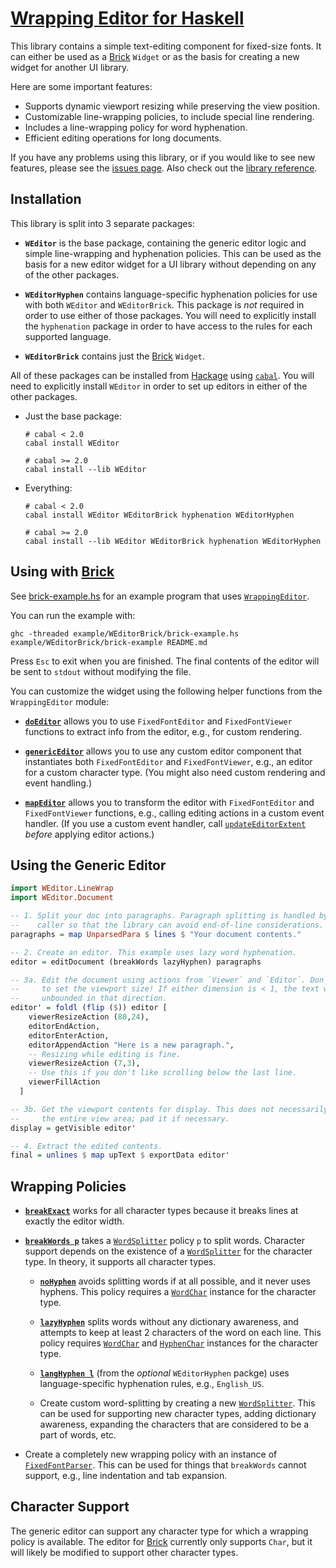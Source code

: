 # [Wrapping Editor for Haskell][home]

This library contains a simple text-editing component for fixed-size fonts. It
can either be used as a [Brick][brick] `Widget` or as the basis for creating a
new widget for another UI library.

Here are some important features:

- Supports dynamic viewport resizing while preserving the view position.
- Customizable line-wrapping policies, to include special line rendering.
- Includes a line-wrapping policy for word hyphenation.
- Efficient editing operations for long documents.

If you have any problems using this library, or if you would like to see new
features, please see the [issues page][issues]. Also check out the
[library reference][library-doc].

## Installation

This library is split into 3 separate packages:

- **`WEditor`** is the base package, containing the generic editor logic and
  simple line-wrapping and hyphenation policies. This can be used as the basis
  for a new editor widget for a UI library without depending on any of the
  other packages.

- **`WEditorHyphen`** contains language-specific hyphenation policies for use
  with both `WEditor` and `WEditorBrick`. This package is *not* required in
  order to use either of those packages. You will need to explicitly install the
  `hyphenation` package in order to have access to the rules for each supported
  language.

- **`WEditorBrick`** contains just the [Brick][brick] `Widget`.

All of these packages can be installed from [Hackage][hackage] using
[`cabal`][cabal]. You will need to explicitly install `WEditor` in order to set
up editors in either of the other packages.

- Just the base package:

  ```shell
  # cabal < 2.0
  cabal install WEditor

  # cabal >= 2.0
  cabal install --lib WEditor
  ```

- Everything:

  ```shell
  # cabal < 2.0
  cabal install WEditor WEditorBrick hyphenation WEditorHyphen

  # cabal >= 2.0
  cabal install --lib WEditor WEditorBrick hyphenation WEditorHyphen
  ```

## Using with [Brick][brick]

See [brick-example.hs][brick-example.hs] for an example program that uses
[`WrappingEditor`][WrappingEditor].

You can run the example with:

```shell
ghc -threaded example/WEditorBrick/brick-example.hs
example/WEditorBrick/brick-example README.md
```

Press `Esc` to exit when you are finished. The final contents of the editor will
be sent to `stdout` without modifying the file.

You can customize the widget using the following helper functions from the
`WrappingEditor` module:

- [**`doEditor`**][doEditor] allows you to use `FixedFontEditor` and
  `FixedFontViewer` functions to extract info from the editor, e.g., for custom
  rendering.

- [**`genericEditor`**][genericEditor] allows you to use any custom editor
  component that instantiates both `FixedFontEditor` and `FixedFontViewer`,
  e.g., an editor for a custom character type. (You might also need custom
  rendering and event handling.)

- [**`mapEditor`**][mapEditor] allows you to transform the editor with
  `FixedFontEditor` and `FixedFontViewer` functions, e.g., calling editing
  actions in a custom event handler. (If you use a custom event handler, call
  [`updateEditorExtent`][updateEditorExtent] *before* applying editor actions.)

## Using the Generic Editor

```haskell
import WEditor.LineWrap
import WEditor.Document

-- 1. Split your doc into paragraphs. Paragraph splitting is handled by the
--    caller so that the library can avoid end-of-line considerations.
paragraphs = map UnparsedPara $ lines $ "Your document contents."

-- 2. Create an editor. This example uses lazy word hyphenation.
editor = editDocument (breakWords lazyHyphen) paragraphs

-- 3a. Edit the document using actions from `Viewer` and `Editor`. Don't forget
--     to set the viewport size! If either dimension is < 1, the text will be
--     unbounded in that direction.
editor' = foldl (flip ($)) editor [
    viewerResizeAction (80,24),
    editorEndAction,
    editorEnterAction,
    editorAppendAction "Here is a new paragraph.",
    -- Resizing while editing is fine.
    viewerResizeAction (7,3),
    -- Use this if you don't like scrolling below the last line.
    viewerFillAction
  ]

-- 3b. Get the viewport contents for display. This does not necessarily fill up
--     the entire view area; pad it if necessary.
display = getVisible editor'

-- 4. Extract the edited contents.
final = unlines $ map upText $ exportData editor'
```

## Wrapping Policies

- [**`breakExact`**][breakExact] works for all character types because it breaks
  lines at exactly the editor width.

- [**`breakWords p`**][breakWords] takes a [`WordSplitter`][WordSplitter] policy
  `p` to split words. Character support depends on the existence of a
  [`WordSplitter`][WordSplitter] for the character type. In theory, it supports
  all character types.

  - [**`noHyphen`**][noHyphen] avoids splitting words if at all possible, and it
    never uses hyphens. This policy requires a [`WordChar`][WordChar] instance
    for the character type.

  - [**`lazyHyphen`**][lazyHyphen] splits words without any dictionary
    awareness, and attempts to keep at least 2 characters of the word on each
    line. This policy requires [`WordChar`][WordChar] and
    [`HyphenChar`][HyphenChar] instances for the character type.

  - [**`langHyphen l`**][langHyphen] (from the *optional* `WEditorHyphen`
    packge) uses language-specific hyphenation rules, e.g., `English_US`.

  - Create custom word-splitting by creating a new
    [`WordSplitter`][WordSplitter]. This can be used for supporting new
    character types, adding dictionary awareness, expanding the characters that
    are considered to be a part of words, etc.

- Create a completely new wrapping policy with an instance of
  [`FixedFontParser`][FixedFontParser]. This can be used for things that
  `breakWords` cannot support, e.g., line indentation and tab expansion.

## Character Support

The generic editor can support any character type for which a wrapping policy is
available. The editor for [Brick][brick] currently only supports `Char`, but it
will likely be modified to support other character types.

[brick]: https://github.com/jtdaugherty/brick
[brick-example.hs]: https://github.com/ta0kira/wrapping-editor/blob/master/example/brick-example.hs
[cabal]: https://www.haskell.org/cabal/#install-upgrade
[ghc]: https://www.haskell.org/ghc/
[hackage]: http://hackage.haskell.org
[hackage-WEditor]: http://hackage.haskell.org/package/WEditor
[hackage-WEditorBrick]: http://hackage.haskell.org/package/WEditorBrick
[home]: https://github.com/ta0kira/wrapping-editor
[issues]: https://github.com/ta0kira/wrapping-editor/issues
[library-doc]: https://ta0kira.github.io/wrapping-editor/library

[FixedFontParser]: https://ta0kira.github.io/wrapping-editor/library/WEditor-Base-Parser.html#t:FixedFontParser
[HyphenChar]: https://ta0kira.github.io/wrapping-editor/library/WEditor-Base-Char.html#t:HyphenChar
[WordChar]: https://ta0kira.github.io/wrapping-editor/library/WEditor-Base-Char.html#t:WordChar
[WordSplitter]: https://ta0kira.github.io/wrapping-editor/library/WEditor-LineWrap.html#t:WordSplitter
[WrappingEditor]: https://ta0kira.github.io/wrapping-editor/library/WEditorBrick-WrappingEditor.html#t:WrappingEditor
[breakExact]: https://ta0kira.github.io/wrapping-editor/library/WEditor-LineWrap.html#v:breakExact
[breakWords]: https://ta0kira.github.io/wrapping-editor/library/WEditor-LineWrap.html#v:breakWords
[doEditor]: https://ta0kira.github.io/wrapping-editor/library/WEditorBrick-WrappingEditor.html#v:doEditor
[genericEditor]: https://ta0kira.github.io/wrapping-editor/library/WEditorBrick-WrappingEditor.html#v:genericEditor
[langHyphen]: https://ta0kira.github.io/wrapping-editor/library/WEditorHyphen-LangHyphen.html#v:langHyphen
[lazyHyphen]:  https://ta0kira.github.io/wrapping-editor/library/WEditor-LineWrap.html#v:lazyHyphen
[mapEditor]: https://ta0kira.github.io/wrapping-editor/library/WEditorBrick-WrappingEditor.html#v:mapEditor
[noHyphen]: https://ta0kira.github.io/wrapping-editor/library/WEditor-LineWrap.html#v:noHyphen
[updateEditorExtent]: https://ta0kira.github.io/wrapping-editor/library/WEditorBrick-WrappingEditor.html#v:updateEditorExtent
